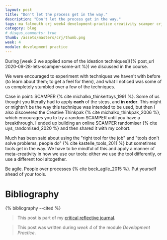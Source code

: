 ```yaml
---
layout: post
title: "Don't let the process get in the way."
description: "Don't let the process get in the way."
tags: ma falmouth crj week4 development-practice creativity scamper crj-interpersonal crj-affective crj-procedural
category: blog
# disqus_comments: true
thumb: /assets/masters/crj/thumb.png
week: 4
module: development practice
---
```


During [week 2 we applied some of the ideation techniques]({% post_url 2020-09-28-lets-scamper-some-art %}) we discussed in the course.

We were encouraged to experiment with techniques we haven't with before (to learn about them; to get a feel for them), and what I noticed was some of us completely stumbled over a few of the techniques.

Case in point: SCAMPER {% cite michalko_thinkertoys_1991 %}. Some of us thought you literally had to apply **each** of the steps, and **in order**. This might or mightn't be the way this technique was intended to be used, but then I also discovered the Creative Thinkpak {% cite michalko_thinkpak_2006 %}, which encourages you to try a random SCAMPER until you have a breakthrough. I ended up building an online SCAMPER randomiser {% cite uys_randomised_2020 %} and then shared it with my cohort.

Much has been said about using the "right tool for the job" and "tools don't solve problems, people do" {% cite kastelle_tools_2011 %} but sometimes tools get in the way. We have to be mindful of this and apply a manner of meta-creativity in how we use our tools: either we use the tool differently, or use a different tool altogether.

Be agile. People over processes {% cite beck_agile_2015 %}. Put yourself ahead of your tools.

# Bibliography

{% bibliography --cited %}

> This post is part of my [critical reflective journal](/tags#crj).

> This post was written during _week 4_ of the module _Development Practice_.
